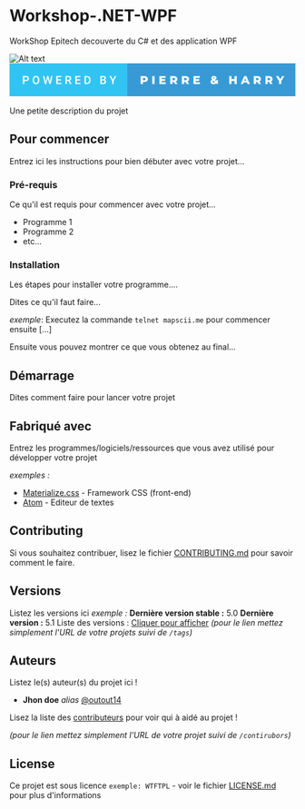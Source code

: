 # Workshop-.NET-WPF
WorkShop Epitech decouverte du C# et des application WPF

![Alt text](./controllers_brief.svg)
<img src="./img/powered-by-pierre-&-harry.svg">

Une petite description du projet

## Pour commencer

Entrez ici les instructions pour bien débuter avec votre projet...

### Pré-requis

Ce qu'il est requis pour commencer avec votre projet...

- Programme 1
- Programme 2
- etc...

### Installation

Les étapes pour installer votre programme....

Dites ce qu'il faut faire...

_exemple_: Executez la commande ``telnet mapscii.me`` pour commencer ensuite [...]


Ensuite vous pouvez montrer ce que vous obtenez au final...

## Démarrage

Dites comment faire pour lancer votre projet

## Fabriqué avec

Entrez les programmes/logiciels/ressources que vous avez utilisé pour développer votre projet

_exemples :_
* [Materialize.css](http://materializecss.com) - Framework CSS (front-end)
* [Atom](https://atom.io/) - Editeur de textes

## Contributing

Si vous souhaitez contribuer, lisez le fichier [CONTRIBUTING.md](https://example.org) pour savoir comment le faire.

## Versions
Listez les versions ici 
_exemple :_
**Dernière version stable :** 5.0
**Dernière version :** 5.1
Liste des versions : [Cliquer pour afficher](https://github.com/your/project-name/tags)
_(pour le lien mettez simplement l'URL de votre projets suivi de ``/tags``)_

## Auteurs
Listez le(s) auteur(s) du projet ici !
* **Jhon doe** _alias_ [@outout14](https://github.com/outout14)

Lisez la liste des [contributeurs](https://github.com/your/project/contributors) pour voir qui à aidé au projet !

_(pour le lien mettez simplement l'URL de votre projet suivi de ``/contirubors``)_

## License

Ce projet est sous licence ``exemple: WTFTPL`` - voir le fichier [LICENSE.md](LICENSE.md) pour plus d'informations

